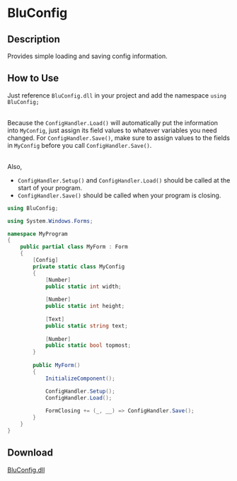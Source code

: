 # BluConfig
## Description
Provides simple loading and saving config information.
## How to Use
Just reference `BluConfig.dll` in your project and add the namespace `using BluConfig;`<br/><br/>

Because the `ConfigHandler.Load()` will automatically put the information into `MyConfig`, just assign its field values to whatever variables you need changed.
For `ConfigHandler.Save()`, make sure to assign values to the fields in `MyConfig` before you call `ConfigHandler.Save()`.<br/><br/>

Also,
- `ConfigHandler.Setup()` and `ConfigHandler.Load()` should be called at the start of your program.
- `ConfigHandler.Save()` should be called when your program is closing.
```csharp
using BluConfig;

using System.Windows.Forms;

namespace MyProgram
{
    public partial class MyForm : Form
    {
        [Config]
        private static class MyConfig
        {
            [Number]
            public static int width;
            
            [Number]
            public static int height;
            
            [Text]
            public static string text;
            
            [Number]
            public static bool topmost;
        }
        
        public MyForm()
        {
            InitializeComponent();

            ConfigHandler.Setup();
            ConfigHandler.Load();
            
            FormClosing += (_, __) => ConfigHandler.Save();
        }
    }
}
```

## Download
[BluConfig.dll](https://github.com/Lexz-08/BluConfig/releases/latest/download/BluConfig.dll)
